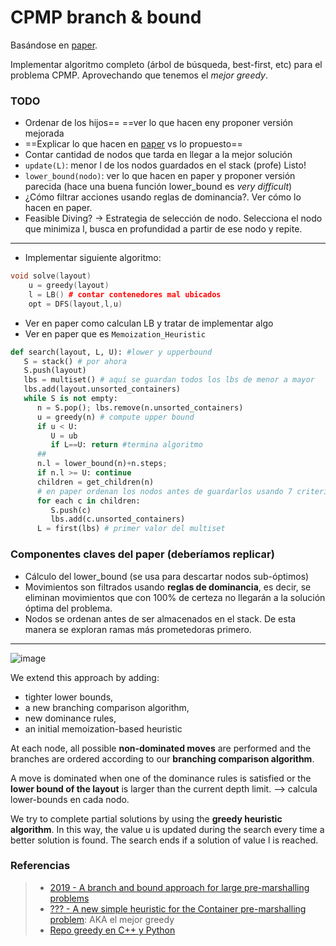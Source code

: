 CPMP branch & bound
===
Basándose en [paper](https://drive.google.com/file/d/1Lo2IArfDTUvpzhTbkrUWXqi7PfQr_tvQ/view).

Implementar algoritmo completo (árbol de búsqueda, best-first, etc) para el problema CPMP. Aprovechando que tenemos el *mejor greedy*.

### TODO

* Ordenar de los hijos== ==ver lo que hacen eny proponer versión mejorada
* ==Explicar lo que hacen en  [paper](https://drive.google.com/file/d/1Lo2IArfDTUvpzhTbkrUWXqi7PfQr_tvQ/view) vs lo propuesto==
* Contar cantidad de nodos que tarda en llegar a la mejor solución
* `update(L)`: menor l de los nodos guardados en el stack (profe) Listo!
*  `lower_bound(nodo)`: ver lo que hacen en paper y proponer versión parecida (hace una buena función lower_bound es *very difficult*)
* ¿Cómo filtrar acciones usando reglas de dominancia?. Ver cómo lo hacen en paper.
* Feasible Diving? -> Estrategia de selección de nodo. Selecciona el nodo que minimiza l, busca en profundidad a partir de ese nodo y repite.

---
* Implementar siguiente algoritmo:

````c++
void solve(layout)    
    u = greedy(layout) 
    l = LB() # contar contenedores mal ubicados
    opt = DFS(layout,l,u) 
````

* Ver en paper como calculan LB y tratar de implementar algo
* Ver en paper que es `Memoization_Heuristic`

````python
def search(layout, L, U): #lower y upperbound
   S = stack() # por ahora
   S.push(layout)
   lbs = multiset() # aquí se guardan todos los lbs de menor a mayor
   lbs.add(layout.unsorted_containers)
   while S is not empty:
      n = S.pop(); lbs.remove(n.unsorted_containers)
      u = greedy(n) # compute upper bound
      if u < U: 
         U = ub
         if L==U: return #termina algoritmo
      ##
      n.l = lower_bound(n)+n.steps;
      if n.l >= U: continue
      children = get_children(n) 
      # en paper ordenan los nodos antes de guardarlos usando 7 criterios
      for each c in children:
         S.push(c)
         lbs.add(c.unsorted_containers)
      L = first(lbs) # primer valor del multiset
````

### Componentes claves del paper (deberíamos replicar)

- Cálculo del lower_bound (se usa para descartar nodos sub-óptimos)
- Movimientos son filtrados usando **reglas de dominancia**, es decir, se eliminan movimientos que con 100% de certeza no llegarán a la solución óptima del problema.
- Nodos se ordenan antes de ser almacenados en el stack. De esta manera se exploran ramas más prometedoras primero.


---

![image](https://i.imgur.com/inpzkaD.png)

We extend this approach by adding:
- tighter lower bounds, 
- a new branching comparison algorithm, 
- new dominance rules, 
- an initial memoization-based heuristic

At each node, all possible **non-dominated moves** are performed and the branches are ordered according to our **branching comparison algorithm**.

A move is dominated when one of the dominance rules is satisfied
or the **lower bound of the layout** is larger than the current depth
limit. --> calcula lower-bounds en cada nodo.

We try to complete partial solutions by using the **greedy heuristic algorithm**. In this way, the value u is updated during the search every time a better solution is found. The search ends if a solution of value l is reached.


### Referencias
> - [2019 - A branch and bound approach for large pre-marshalling problems](https://drive.google.com/file/d/1Lo2IArfDTUvpzhTbkrUWXqi7PfQr_tvQ/view)
> - [??? - A new simple heuristic for the Container pre-marshalling problem](https://www.overleaf.com/read/vfmzmfmbvqpt): AKA el mejor greedy
> - [Repo greedy en C++ y Python](https://github.com/rilianx/cpmp/)
<!--stackedit_data:
eyJoaXN0b3J5IjpbMTcxNjg2NTI1NCwxNjczODE5NDIzLDE3NT
A0OTM5ODgsLTE3MDA5MDM5NjUsLTE1NjgzMDMzNDMsLTE4NDM0
NDczMzAsLTMzNjk4MjYyOCwtNDY2NjU3MzAwLDI3MzYwMTUwNi
wxNTU3NTIzNjgsMTQxNTU0MTE1MywtMTIwMzMxOTk0NCwtMTky
NzI0MTUxNCwxNDk5NTk1ODkxXX0=
-->